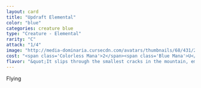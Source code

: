 ```yaml
---
layout: card
title: "Updraft Elemental"
color: "blue"
categories: creature blue
type: "Creature - Elemental"
rarity: "C"
attack: "1/4"
image: "http://media-dominaria.cursecdn.com/avatars/thumbnails/68/431/200/283/635618496363434090.png"
cost: "<span class='Colorless Mana'>2</span><span class='Blue Mana'>U</span>"
flavor: "&quot;It slips through the smallest cracks in the mountain, emerging whole and unfettered. There is nowhere it cannot go, for what can hold back the earth itself?&quot;"
---
```


Flying
